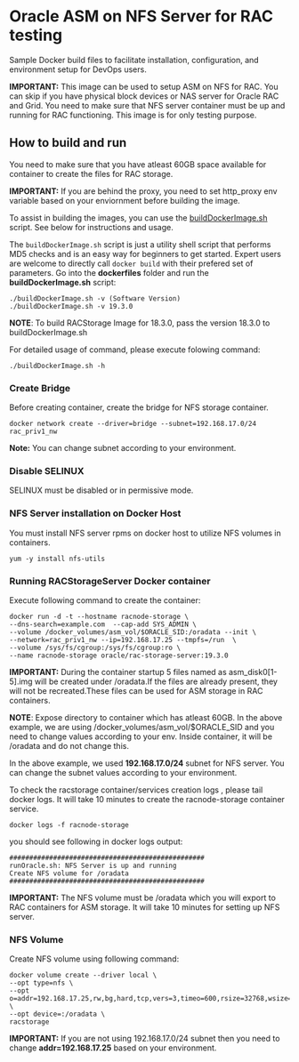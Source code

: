 # Oracle ASM on NFS Server for RAC testing
Sample Docker build files to facilitate installation, configuration, and environment setup for DevOps users.

**IMPORTANT:** This image can be used to setup ASM on NFS for RAC. You can skip if you have physical block devices or NAS server for Oracle RAC and Grid. You need to make sure that NFS server container must be up and running for RAC functioning. This image is for only testing purpose.

## How to build and run
You need to make sure that you have atleast 60GB space available for container to create the files for RAC storage.

**IMPORTANT:** If you are behind the proxy, you need to set http_proxy env variable based on your enviornment before building the image.

To assist in building the images, you can use the [buildDockerImage.sh](dockerfiles/buildDockerImage.sh) script. See below for instructions and usage.

The `buildDockerImage.sh` script is just a utility shell script that performs MD5 checks and is an easy way for beginners to get started. Expert users are welcome to directly call `docker build` with their prefered set of parameters. Go into the **dockerfiles** folder and run the **buildDockerImage.sh** script:

```
./buildDockerImage.sh -v (Software Version)
./buildDockerImage.sh -v 19.3.0
```

**NOTE**: To build RACStorage Image for 18.3.0, pass the version 18.3.0 to buildDockerImage.sh

For detailed usage of command, please execute folowing command:
```
./buildDockerImage.sh -h
```

### Create Bridge
Before creating container, create the bridge for NFS storage container.

```
docker network create --driver=bridge --subnet=192.168.17.0/24 rac_priv1_nw
```

**Note:** You can change subnet according to your environment.

### Disable SELINUX
SELINUX must be disabled or in permissive mode.

### NFS Server installation on Docker Host
You must install NFS server rpms on docker host to utilize NFS volumes in containers.

```
yum -y install nfs-utils
```

### Running RACStorageServer Docker container
Execute following command to create the container:

```
docker run -d -t --hostname racnode-storage \
--dns-search=example.com  --cap-add SYS_ADMIN \
--volume /docker_volumes/asm_vol/$ORACLE_SID:/oradata --init \
--network=rac_priv1_nw --ip=192.168.17.25 --tmpfs=/run  \
--volume /sys/fs/cgroup:/sys/fs/cgroup:ro \
--name racnode-storage oracle/rac-storage-server:19.3.0
```

**IMPORTANT:** During the container startup 5 files named as asm_disk0[1-5].img will be created under /oradata.If the files are already present, they will not be recreated.These files can be used for ASM storage in RAC containers.

**NOTE**: Expose directory to container which has atleast 60GB. In the above  example, we are using /docker_volumes/asm_vol/$ORACLE_SID and you need to change values according to your env. Inside container, it will be /oradata and do not change this.

In the above example, we used **192.168.17.0/24** subnet for NFS server. You can change the subnet values according to your environment.

To check the racstorage container/services creation logs , please tail docker logs. It will take 10 minutes to create the racnode-storage container service.

```
docker logs -f racnode-storage
```

you should see following in docker logs output:

```
#################################################
runOracle.sh: NFS Server is up and running
Create NFS volume for /oradata
#################################################
```
**IMPORTANT:** The NFS volume must be /oradata which you will export to RAC containers for ASM storage. It will take 10 minutes for setting up NFS server.

### NFS Volume
Create NFS volume using following command:

```
docker volume create --driver local \
--opt type=nfs \
--opt   o=addr=192.168.17.25,rw,bg,hard,tcp,vers=3,timeo=600,rsize=32768,wsize=32768,actimeo=0 \
--opt device=:/oradata \
racstorage
```

**IMPORTANT:** If you are not using 192.168.17.0/24 subnet then you need to change **addr=192.168.17.25** based on your environment.
